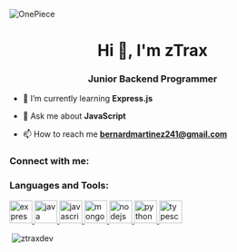 ![OnePiece](https://github.com/SrEvelio/SrEvelio/blob/main/assets/onepiece.gif)
<h1 align="center">Hi 👋, I'm zTrax</h1>
<h3 align="center">Junior Backend Programmer</h3>

- 🌱 I’m currently learning **Express.js**

- 💬 Ask me about **JavaScript**

- 📫 How to reach me **bernardmartinez241@gmail.com**

<h3 align="left">Connect with me:</h3>
<p align="left">
</p>

<h3 align="left">Languages and Tools:</h3>
<p align="left"> <a href="https://expressjs.com" target="_blank" rel="noreferrer"> <img src="https://skillicons.dev/icons?i=express" alt="express" width="40" height="40"/> </a> <a href="https://www.java.com" target="_blank" rel="noreferrer"> <img src="https://skillicons.dev/icons?i=java" alt="java" width="40" height="40"/> </a> <a href="https://developer.mozilla.org/en-US/docs/Web/JavaScript" target="_blank" rel="noreferrer"> <img src="https://skillicons.dev/icons?i=js" alt="javascript" width="40" height="40"/> </a> <a href="https://www.mongodb.com/" target="_blank" rel="noreferrer"> <img src="https://skillicons.dev/icons?i=mongodb" alt="mongodb" width="40" height="40"/> </a> <a href="https://nodejs.org" target="_blank" rel="noreferrer"> <img src="https://skillicons.dev/icons?i=nodejs" alt="nodejs" width="40" height="40"/> </a> <a href="https://www.python.org" target="_blank" rel="noreferrer"> <img src="https://skillicons.dev/icons?i=python" alt="python" width="40" height="40"/> </a> <a href="https://www.typescriptlang.org/" target="_blank" rel="noreferrer"> <img src="https://skillicons.dev/icons?i=ts" alt="typescript" width="40" height="40"/> </a> </p>

<p>&nbsp;<img align="center" src="https://github-readme-stats.vercel.app/api?username=ztraxdev&show_icons=true&theme=dark&locale=en" alt="ztraxdev" /></p>

<!---
zTraxDev/zTraxDev is a ✨ special ✨ repository because its `README.md` (this file) appears on your GitHub profile.
You can click the Preview link to take a look at your changes.
--->
